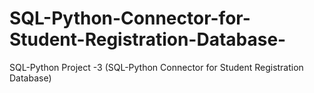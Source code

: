 # SQL-Python-Connector-for-Student-Registration-Database-
SQL-Python Project -3 (SQL-Python Connector for Student Registration Database)
